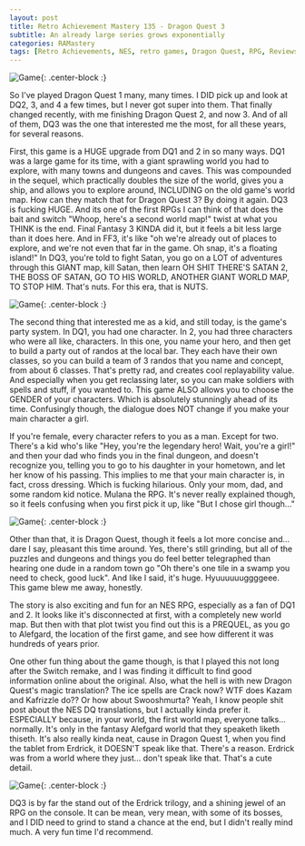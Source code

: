 ```yaml
---
layout: post
title: Retro Achievement Mastery 135 - Dragon Quest 3
subtitle: An already large series grows exponentially
categories: RAMastery
tags: [Retro Achievements, NES, retro games, Dragon Quest, RPG, Reviews]
---
```



![Game](https://imgur.com/Yq1guQ7.png){: .center-block :}

So I've played Dragon Quest 1 many, many times. I DID pick up and look at DQ2, 3, and 4 a few times, but I never got super into them. That finally changed recently, with me finishing Dragon Quest 2, and now 3. And of all of them, DQ3 was the one that interested me the most, for all these years, for several reasons.

First, this game is a HUGE upgrade from DQ1 and 2 in so many ways. DQ1 was a large game for its time, with a giant sprawling world you had to explore, with many towns and dungeons and caves. This was compounded in the sequel, which practically doubles the size of the world, gives you a ship, and allows you to explore around, INCLUDING on the old game's world map. How can they match that for Dragon Quest 3? By doing it again. DQ3 is fucking HUGE. And its one of the first RPGs I can think of that does the bait and switch "Whoop, here's a second world map!" twist at what you THINK is the end. Final Fantasy 3 KINDA did it, but it feels a bit less large than it does here. And in FF3, it's like "oh we're already out of places to explore, and we're not even that far in the game. Oh snap, it's a floating island!" In DQ3, you're told to fight Satan, you go on a LOT of adventures through this GIANT map, kill Satan, then learn OH SHIT THERE'S SATAN 2, THE BOSS OF SATAN, GO TO HIS WORLD, ANOTHER GIANT WORLD MAP, TO STOP HIM. That's nuts. For this era, that is NUTS.

![Game](https://imgur.com/XwxJpPc.png){: .center-block :}

The second thing that interested me as a kid, and still today, is the game's party system. In DQ1, you had one character. In 2, you had three characters who were all like, characters. In this one, you name your hero, and then get to build a party out of randos at the local bar. They each have their own classes, so you can build a team of 3 randos that you name and concept, from about 6 classes. That's pretty rad, and creates cool replayability value. And especially when you get reclassing later, so you can make soldiers with spells and stuff, if you wanted to. This game ALSO allows you to choose the GENDER of your characters. Which is absolutely stunningly ahead of its time. Confusingly though, the dialogue does NOT change if you make your main character a girl.

If you're female, every character refers to you as a man. Except for two. There's a kid who's like "Hey, you're the legendary hero! Wait, you're a girl!" and then your dad who finds you in the final dungeon, and doesn't recognize you, telling you to go to his daughter in your hometown, and let her know of his passing. This implies to me that your main character is, in fact, cross dressing. Which is fucking hilarious. Only your mom, dad, and some random kid notice. Mulana the RPG. It's never really explained though, so it feels confusing when you first pick it up, like "But I chose girl though..."

![Game](https://imgur.com/aOUr9mq.png){: .center-block :}

Other than that, it is Dragon Quest, though it feels a lot more concise and... dare I say, pleasant this time around. Yes, there's still grinding, but all of the puzzles and dungeons and things you do feel better telegraphed than hearing one dude in a random town go "Oh there's one tile in a swamp you need to check, good luck". And like I said, it's huge. Hyuuuuuuggggeee. This game blew me away, honestly.

The story is also exciting and fun for an NES RPG, especially as a fan of DQ1 and 2. It looks like it's disconnected at first, with a completely new world map. But then with that plot twist you find out this is a PREQUEL, as you go to Alefgard, the location of the first game, and see how different it was hundreds of years prior.

One other fun thing about the game though, is that I played this not long after the Switch remake, and I was finding it difficult to find good information online about the original. Also, what the hell is with new Dragon Quest's magic translation? The ice spells are Crack now? WTF does Kazam and Kafrizzle do?? Or how about Swooshmurta? Yeah, I know people shit post about the NES DQ translations, but I actually kinda prefer it. ESPECIALLY because, in your world, the first world map, everyone talks... normally. It's only in the fantasy Alefgard world that they speaketh liketh thiseth. It's also really kinda neat, cause in Dragon Quest 1, when you find the tablet from Erdrick, it DOESN'T speak like that. There's a reason. Erdrick was from a world where they just... don't speak like that. That's a cute detail.

![Game](https://imgur.com/Jl1IzRw.png){: .center-block :}

DQ3 is by far the stand out of the Erdrick trilogy, and a shining jewel of an RPG on the console. It can be mean, very mean, with some of its bosses, and I DID need to grind to stand a chance at the end, but I didn't really mind much. A very fun time I'd recommend.